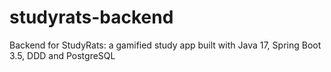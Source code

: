 # studyrats-backend
Backend for StudyRats: a gamified study app built with Java 17, Spring Boot 3.5, DDD and PostgreSQL
